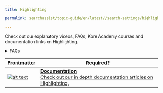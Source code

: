 ```yaml
---
title: Highlighting

permalink: searchassist/topic-guide/en/latest//search-settings/highlighting

---
```

<!--#### Topic Guide
###### Highlighting-->

  Check out our explanatory videos, FAQs, Kore Academy courses and documentation links on Highlighting.

<!--<details class="introduction-video" open>
  <summary>Video
  </summary>
  
   [![Highlighting](images/VideoCoverImage.png)](https://player.vimeo.com/video/784493665?h=dee7a21b33&amp)

  ##### Highlighting
  Watch this short video to know how to configure Highlighting.

</details>-->

<details>
  <summary>FAQs
  </summary>

  <a class="doc-link" target="_blank" href="https://docs.kore.ai/searchassist/manage-relevance/highlighting/">
 
  What is Highlighting?

</a>

 <a class="doc-link" target="_blank" href="https://docs.kore.ai/searchassist/manage-relevance/highlighting/">
 
  How to configure Highlighting?
</a>
 

  

</details>

<a class="doc-link" target="_blank" href="https://docs.kore.ai/searchassist/manage-relevance/highlighting/">
 
| Frontmatter | Required? |
|-------------|-------------|
| ![alt text](images/SA_Documentation.svg "Title") | **Documentation**  <br /> Check out our in depth documentation articles on Highlighting. |  


</a>
